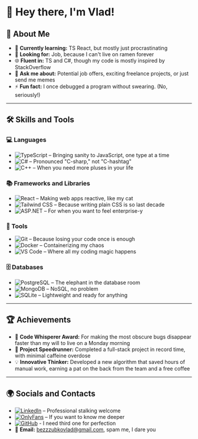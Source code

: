 # 👋 Hey there, I'm Vlad!


## 🚀 About Me
- 🌱 **Currently learning:** TS React, but mostly just procrastinating
- 💼 **Looking for:** Job, because I can't live on ramen forever
- 🌐 **Fluent in:** TS and C#, though my code is mostly inspired by StackOverflow
- 💬 **Ask me about:** Potential job offers, exciting freelance projects, or just send me memes
- ⚡ **Fun fact:** I once debugged a program without swearing. (No, seriously!)

---

## 🛠 Skills and Tools

### 💻 Languages
- ![TypeScript](https://img.shields.io/badge/-TypeScript-000?&logo=TypeScript) – Bringing sanity to JavaScript, one type at a time
- ![C#](https://img.shields.io/badge/-C%23-000?&logo=C-Sharp) – Pronounced "C-sharp," not "C-hashtag"
- ![C++](https://img.shields.io/badge/-C++-000?&logo=C%2B%2B) – When you need more pluses in your life

### 📚 Frameworks and Libraries
- ![React](https://img.shields.io/badge/-React-000?&logo=React) – Making web apps reactive, like my cat
- ![Tailwind CSS](https://img.shields.io/badge/-Tailwind%20CSS-000?&logo=Tailwind%20CSS) – Because writing plain CSS is so last decade
- ![ASP.NET](https://img.shields.io/badge/-ASP.NET-000?&logo=dotnet) – For when you want to feel enterprise-y

### 🔧 Tools
- ![Git](https://img.shields.io/badge/-Git-000?&logo=Git) – Because losing your code once is enough
- ![Docker](https://img.shields.io/badge/-Docker-000?&logo=Docker) – Containerizing my chaos
- ![VS Code](https://img.shields.io/badge/-VS%20Code-000?&logo=visual-studio-code) – Where all my coding magic happens

### 🗄 Databases
- ![PostgreSQL](https://img.shields.io/badge/-PostgreSQL-000?&logo=PostgreSQL) – The elephant in the database room
- ![MongoDB](https://img.shields.io/badge/-MongoDB-000?&logo=MongoDB) – NoSQL, no problem
- ![SQLite](https://img.shields.io/badge/-SQLite-000?&logo=SQLite) – Lightweight and ready for anything

---

## 🏆 Achievements
- 🏅 **Code Whisperer Award:** For making the most obscure bugs disappear faster than my will to live on a Monday morning
- 🚀 **Project Speedrunner:** Completed a full-stack project in record time, with minimal caffeine overdose
- 💡 **Innovative Thinker:** Developed a new algorithm that saved hours of manual work, earning a pat on the back from the team and a free coffee
  
---

## 🌍 Socials and Contacts
- [![LinkedIn](https://img.shields.io/badge/-LinkedIn-000?&logo=LinkedIn)](https://bg.linkedin.com/in/bezzubko) – Professional stalking welcome
- [![OnlyFans](https://img.shields.io/badge/-OnlyFans-000?&logo=OnlyFans)](https://www.youtube.com/watch?v=dQw4w9WgXcQ) – If you want to know me deeper
- [![GitHub](https://img.shields.io/badge/-GitHub-000?&logo=GitHub)](https://github.com/VladosNasos) - I need third one for perfection
- 📧 **Email:** [bezzzubkovlad@gmail.com](mailto:bezzzubkovlad@gmail.com), spam me, I dare you


